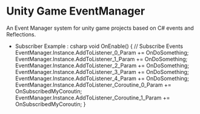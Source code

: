 # Unity Game EventManager 
An Event Manager system for unity game projects based on C# events and Reflections.

 + Subscriber Example :
  csharp
   void OnEnable()
    {
        // Subscribe Events
        EventManager.Instance.AddToListener_0_Param += OnDoSomething;
        EventManager.Instance.AddToListener_1_Param += OnDoSomething;
        EventManager.Instance.AddToListener_2_Param += OnDoSomething;
        EventManager.Instance.AddToListener_3_Param += OnDoSomething;
        EventManager.Instance.AddToListener_4_Param += OnDoSomething;
        EventManager.Instance.AddToListener_Coroutine_0_Param += OnSubscribedMyCoroutin;
        EventManager.Instance.AddToListener_Coroutine_1_Param += OnSubscribedMyCoroutin;
    }
